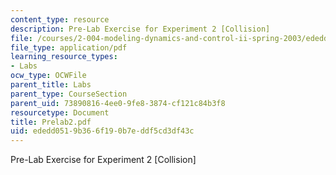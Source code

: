 ```yaml
---
content_type: resource
description: Pre-Lab Exercise for Experiment 2 [Collision]
file: /courses/2-004-modeling-dynamics-and-control-ii-spring-2003/ededd0519b366f190b7eddf5cd3df43c_Prelab2.pdf
file_type: application/pdf
learning_resource_types:
- Labs
ocw_type: OCWFile
parent_title: Labs
parent_type: CourseSection
parent_uid: 73890816-4ee0-9fe8-3874-cf121c84b3f8
resourcetype: Document
title: Prelab2.pdf
uid: ededd051-9b36-6f19-0b7e-ddf5cd3df43c
---
```

Pre-Lab Exercise for Experiment 2 [Collision]

